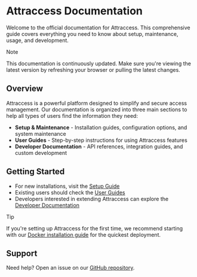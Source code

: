 # Attraccess Documentation

Welcome to the official documentation for Attraccess. This comprehensive guide covers everything you need to know about setup, maintenance, usage, and development.

> [!NOTE]
> This documentation is continuously updated. Make sure you're viewing the latest version by refreshing your browser or pulling the latest changes.

## Overview

Attraccess is a powerful platform designed to simplify and secure access management. Our documentation is organized into three main sections to help all types of users find the information they need:

- **Setup & Maintenance** - Installation guides, configuration options, and system maintenance
- **User Guides** - Step-by-step instructions for using Attraccess features
- **Developer Documentation** - API references, integration guides, and custom development

## Getting Started

- For new installations, visit the [Setup Guide](setup/installation.md)
- Existing users should check the [User Guides](user/)
- Developers interested in extending Attraccess can explore the [Developer Documentation](developer/)

> [!TIP]
> If you're setting up Attraccess for the first time, we recommend starting with our [Docker installation guide](setup/docker.md) for the quickest deployment.

## Support

Need help? Open an issue on our [GitHub repository](https://github.com/attraccess).
